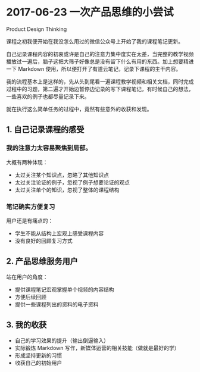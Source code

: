 # 2017-06-23 一次产品思维的小尝试
Product Design Thinking

课程之初我便开始在我没怎么用过的微信公众号上开始了我的课程笔记更新。

自己记录课程内容的初衷或许是自己的注意力集中度实在太差，当完整的教学视频播放过一遍后，脑子这把大筛子好像总是没有留下什么有用的东西。加上想要精进一下 Markdown 使用，所以便打开了有道云笔记，记录下课程的主干内容。

我的流程基本上是这样的，先从头到尾看一遍课程教学视频和相关文档，同时完成过程中的习题，第二遍才开始边暂停边记录的写下课程笔记，有时候自己的想法，一些喜欢的例子也都尽量记录下来。

就在执行这么简单任务的过程中，竟然有些意外的收获和发现。

## 1. 自己记录课程的感受

### 我的注意力太容易聚焦到局部。
大概有两种体现：
* 太过关注某个知识点，忽略了其他知识点
* 太过关注论证的例子，忽视了例子想要论证的观点
* 太过关注单个的知识，忽视了整体的课程结构

### 笔记确实方便复习
用户还是有痛点的：
* 学生不能从结构上宏观上感受课程内容
* 没有良好的回顾复习方式

## 2. 产品思维服务用户
站在用户的角度：
* 提供课程笔记宏观掌握单个视频的内容结构
* 方便后续回顾
* 提供一些课程列出的资料的电子资料

## 3. 我的收获
* 自己的学习效果的提升（输出倒逼输入）
* 实际锻炼 Markdown 写作，新媒体运营的相关技能（做就是最好的学）
* 形成坚持更新的习惯
* 收获自己的初始用户
